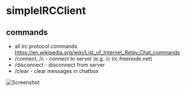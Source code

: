 # simpleIRCClient
## commands
- all irc protocol commands https://en.wikipedia.org/wiki/List_of_Internet_Relay_Chat_commands
- /connect, /c - connect to server (e.g. /c irc.freenode.net)
- /disconnect - disconnect from server
- /clear - clear messages in chatbox

![Screenshot](https://i.imgur.com/yOP2g8f.png)